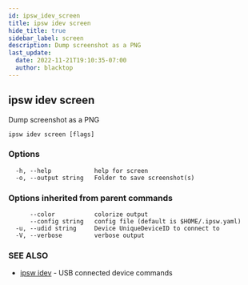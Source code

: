 ```yaml
---
id: ipsw_idev_screen
title: ipsw idev screen
hide_title: true
sidebar_label: screen
description: Dump screenshot as a PNG
last_update:
  date: 2022-11-21T19:10:35-07:00
  author: blacktop
---
```

## ipsw idev screen

Dump screenshot as a PNG

```
ipsw idev screen [flags]
```

### Options

```
  -h, --help            help for screen
  -o, --output string   Folder to save screenshot(s)
```

### Options inherited from parent commands

```
      --color           colorize output
      --config string   config file (default is $HOME/.ipsw.yaml)
  -u, --udid string     Device UniqueDeviceID to connect to
  -V, --verbose         verbose output
```

### SEE ALSO

* [ipsw idev](/docs/cli/screen/ipsw_idev)	 - USB connected device commands

